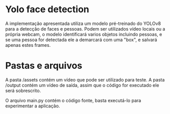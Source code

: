 # Yolo face detection

A implementação apresentada utiliza um modelo pré-treinado do YOLOv8 para a detecção de faces e pessoas. Podem ser utilizados vídeo locais ou a própria webcam, o modelo identificará varios objetos incluindo pessoas, e se uma pessoa for detectada ele a demarcará com uma "box", e salvará apenas estes frames.

# Pastas e arquivos

A pasta /assets contém um vídeo que pode ser utilizado para teste. 
A pasta /output contém um vídeo de saída, assim que o código for executado ele será sobrescrito.

O arquivo main.py contém o código fonte, basta executá-lo para experimentar a aplicação.